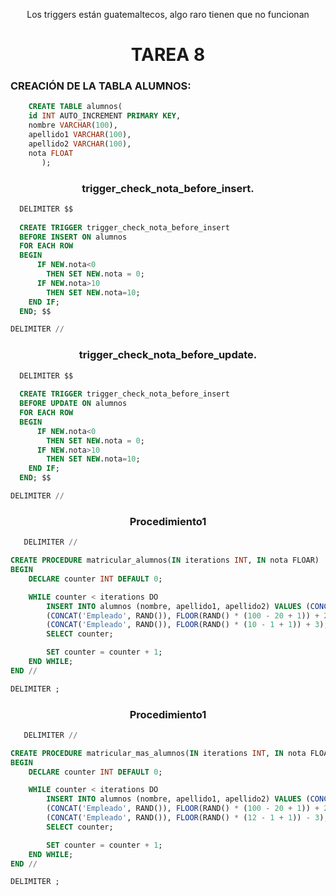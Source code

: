 <div align="center">

Los triggers están guatemaltecos, algo raro tienen que no funcionan

# TAREA 8

</div>

### CREACIÓN DE LA TABLA ALUMNOS:

```sql
    CREATE TABLE alumnos(
    id INT AUTO_INCREMENT PRIMARY KEY,
    nombre VARCHAR(100),
    apellido1 VARCHAR(100),
    apellido2 VARCHAR(100),
    nota FLOAT
       );
```


<div align="center">

### trigger_check_nota_before_insert.

</div>

```sql
  DELIMITER $$
  
  CREATE TRIGGER trigger_check_nota_before_insert
  BEFORE INSERT ON alumnos
  FOR EACH ROW 
  BEGIN
      IF NEW.nota<0
        THEN SET NEW.nota = 0;
      IF NEW.nota>10
        THEN SET NEW.nota=10;
    END IF;
  END; $$

DELIMITER //
```

<div align="center">

### trigger_check_nota_before_update.

</div>

```sql
  DELIMITER $$
  
  CREATE TRIGGER trigger_check_nota_before_insert
  BEFORE UPDATE ON alumnos
  FOR EACH ROW 
  BEGIN
      IF NEW.nota<0
        THEN SET NEW.nota = 0;
      IF NEW.nota>10
        THEN SET NEW.nota=10;
    END IF;
  END; $$

DELIMITER //
```

<div align="center">
  
### Procedimiento1

</div>

```sql
   DELIMITER //

CREATE PROCEDURE matricular_alumnos(IN iterations INT, IN nota FLOAR)
BEGIN
    DECLARE counter INT DEFAULT 0;

    WHILE counter < iterations DO
        INSERT INTO alumnos (nombre, apellido1, apellido2) VALUES (CONCAT('Empleado', RAND()), FLOOR(RAND() * (10000 - 2000 + 1)) + 2000),
        (CONCAT('Empleado', RAND()), FLOOR(RAND() * (100 - 20 + 1)) + 200),
        (CONCAT('Empleado', RAND()), FLOOR(RAND() * (10 - 1 + 1)) + 3);
        SELECT counter;

        SET counter = counter + 1;
    END WHILE;
END //

DELIMITER ; 
```

<div align="center">
  
### Procedimiento1

</div>

```sql
   DELIMITER //

CREATE PROCEDURE matricular_mas_alumnos(IN iterations INT, IN nota FLOAR)
BEGIN
    DECLARE counter INT DEFAULT 0;

    WHILE counter < iterations DO
        INSERT INTO alumnos (nombre, apellido1, apellido2) VALUES (CONCAT('Empleado', RAND()), FLOOR(RAND() * (10000 - 2000 + 1)) + 2000),
        (CONCAT('Empleado', RAND()), FLOOR(RAND() * (100 - 20 + 1)) + 200),
        (CONCAT('Empleado', RAND()), FLOOR(RAND() * (12 - 1 + 1)) - 3);
        SELECT counter;

        SET counter = counter + 1;
    END WHILE;
END //

DELIMITER ;
```

